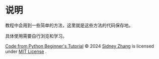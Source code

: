 # 说明

教程中会用到一些简单的方法，这里就是这些方法的代码保存地。

具体使用需要自行浏览和学习。

[Code from Python Beginner's Tutorial](https://github.com/SidneyLYZhang/PyBeginersTut) © 2024 [Sidney Zhang](https://lyzhang.me) is licensed under [MIT License](https://mit-license.org/) .